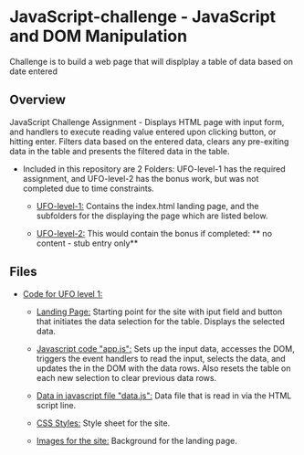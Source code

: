 # JavaScript-challenge - JavaScript and DOM Manipulation

Challenge is to build a web page that will displplay a table of data based on date entered


## Overview

JavaScript Challenge Assignment - Displays HTML page with input form, and handlers to execute reading value entered upon clicking button, or hitting enter. Filters data based on the entered data, clears any pre-exiting data in the table and presents the filtered data in the table.   

* Included in this repository are 2 Folders: UFO-level-1 has the required assignment, and UFO-level-2 has the bonus work, but was not completed due to time constraints. 
   
  * [UFO-level-1:](UFO-level-1) Contains the index.html landing page, and the subfolders for the displaying the page which are listed below.  
  
  * [UFO-level-2:](UFO-level-2) This would contain the bonus if completed: ** no content - stub entry only**  


## Files

* [Code for UFO level 1:](UFO-level-1)

  * [Landing Page:](UFO-level-1/index.html) Starting point for the site with iput field and button that initiates the data selection for the table. Displays the selected data. 

  * [Javascript code "app.js":](UFO-level-1/static/js/app.js) Sets up the input data, accesses the DOM, triggers the event handlers to read the input, selects the data, and updates the <tbody> in the DOM with the data rows. Also resets the table on each new selection to clear previous data rows.  

  * [Data in javascript file "data.js":](UFO-level-1/static/js/data.js) Data file that is read in via the HTML script line.  

  * [CSS Styles:](UFO-level-1/static/css/style.css) Style sheet for the site. 

  * [Images for the site:](UFO-level-1/static/images) Background for the landing page. 